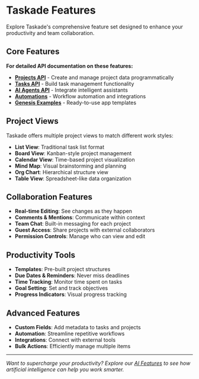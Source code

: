 # Taskade Features

Explore Taskade's comprehensive feature set designed to enhance your productivity and team collaboration.

## Core Features

**For detailed API documentation on these features:**

- **[Projects API](api/projects/README.md)** - Create and manage project data programmatically
- **[Tasks API](api/tasks/README.md)** - Build task management functionality
- **[AI Agents API](api/agents/README.md)** - Integrate intelligent assistants
- **[Automations](../../automation/README.md)** - Workflow automation and integrations
- **[Genesis Examples](../../genesis/examples-and-templates.md)** - Ready-to-use app templates

## Project Views

Taskade offers multiple project views to match different work styles:

- **List View**: Traditional task list format
- **Board View**: Kanban-style project management
- **Calendar View**: Time-based project visualization
- **Mind Map**: Visual brainstorming and planning
- **Org Chart**: Hierarchical structure view
- **Table View**: Spreadsheet-like data organization

## Collaboration Features

- **Real-time Editing**: See changes as they happen
- **Comments & Mentions**: Communicate within context
- **Team Chat**: Built-in messaging for each project
- **Guest Access**: Share projects with external collaborators
- **Permission Controls**: Manage who can view and edit

## Productivity Tools

- **Templates**: Pre-built project structures
- **Due Dates & Reminders**: Never miss deadlines
- **Time Tracking**: Monitor time spent on tasks
- **Goal Setting**: Set and track objectives
- **Progress Indicators**: Visual progress tracking

## Advanced Features

- **Custom Fields**: Add metadata to tasks and projects
- **Automation**: Streamline repetitive workflows
- **Integrations**: Connect with external tools
- **Bulk Actions**: Efficiently manage multiple items

---

_Want to supercharge your productivity? Explore our [AI Features](../ai-features/README.md) to see how artificial intelligence can help you work smarter._
